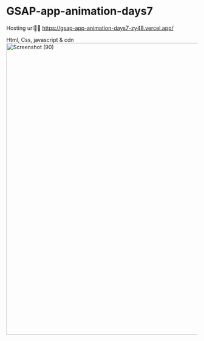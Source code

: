 # GSAP-app-animation-days7
Hosting url📍🌐 https://gsap-app-animation-days7-zy48.vercel.app/


Html, Css, javascript &amp; cdn 
<img width="1366" height="768" alt="Screenshot (90)" src="https://github.com/user-attachments/assets/bedd7fde-8bc5-4c6a-8be5-afe3e71d4f77" />

